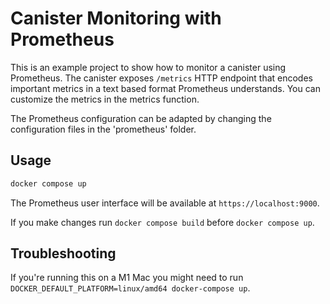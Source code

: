 # Canister Monitoring with Prometheus

This is an example project to show how to monitor a canister using Prometheus.
The canister exposes `/metrics` HTTP endpoint that encodes important metrics in a text based format Prometheus understands.
You can customize the metrics in the metrics function.

The Prometheus configuration can be adapted by changing the configuration files in the 'prometheus' folder.

## Usage

```bash
docker compose up
```

The Prometheus user interface will be available at `https://localhost:9000`.

If you make changes run `docker compose build` before `docker compose up`.

## Troubleshooting

If you're running this on a M1 Mac you might need to run `DOCKER_DEFAULT_PLATFORM=linux/amd64 docker-compose up`.
